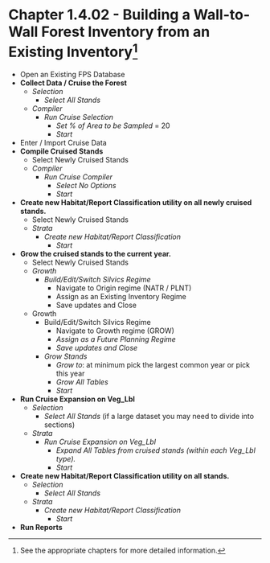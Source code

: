 # Chapter 1.4.02 - Building a Wall-to-Wall Forest Inventory from an Existing Inventory[^1]

[^1]:See the appropriate chapters for more detailed information.

- Open an Existing FPS Database
- **Collect Data / Cruise the Forest**
  - *Selection*
    - *Select All Stands*
  - *Compiler*
    - *Run Cruise Selection*
      - *Set % of Area to be Sampled* = 20
      - *Start*
- Enter / Import Cruise Data
- **Compile Cruised Stands**
  - Select Newly Cruised Stands
  - *Compiler*
    - *Run Cruise Compiler*
      - *Select No Options*
      - *Start*
- **Create new Habitat/Report Classification utility on all newly cruised stands.**
  - Select Newly Cruised Stands
  - *Strata*
    - *Create new Habitat/Report Classification*
      - *Start*
- **Grow the cruised stands to the current year.**
  - Select Newly Cruised Stands
  - *Growth*
    - *Build/Edit/Switch Silvics Regime*
      - Navigate to Origin regime (NATR / PLNT)
      - Assign as an Existing Inventory Regime
      - Save updates and Close
  - Growth
    - Build/Edit/Switch Silvics Regime
      - Navigate to Growth regime (GROW)
      - *Assign as a Future Planning Regime*
      - *Save updates and Close*
    - *Grow Stands*
      - *Grow to*: at minimum pick the largest common year or pick this year
      - *Grow All Tables*
      - *Start*
- **Run Cruise Expansion on Veg_Lbl**
  - *Selection*
    - *Select All Stands* (if a large dataset you may need to divide into sections)
  - *Strata*
    - *Run Cruise Expansion on Veg_Lbl*
      - *Expand All Tables from cruised stands (within each Veg_Lbl type).*
      - *Start*
- **Create new Habitat/Report Classification utility on all stands.**
  - *Selection*
    - *Select All Stands*
  - *Strata*
    - *Create new Habitat/Report Classification*
      - *Start*
- **Run Reports**
